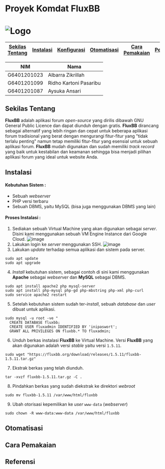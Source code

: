 # Proyek Komdat FluxBB
# ![Logo](http://fluxbb.org/files/images/logo_large.png)
[Sekilas Tentang](#sekilas-tentang) | [Instalasi](#instalasi) | [Konfigurasi](#konfigurasi) | [Otomatisasi](#otomatisasi) | [Cara Pemakaian](#cara-pemakaian) | [Pembahasan](#pembahasan) | [Referensi](#referensi)
:---:|:---:|:---:|:---:|:---:|:---:|:---:

| NIM | Nama | 
| ----- | ----- | 
| G6401201023 | Albarra Zikrillah |
| G6401201099 | Ridho Kartoni Pasaribu        |
| G6401201087 | Aysuka Ansari      |


## Sekilas Tentang
**FluxBB** adalah aplikasi forum _open-source_ yang dirilis dibawah GNU General Public Licence dan dapat diunduh dengan gratis. **FluxBB** dirancang sebagai alternatif yang lebih ringan dan cepat untuk beberapa aplikasi forum tradisional yang berat dengan mengurangi fitur-fitur yang "tidak terlalu penting" namun tetap memiliki fitur-fitur yang esensial untuk sebuah aplikasi forum. **FluxBB** mudah digunakan dan sudah memiliki _track record_ yang baik untuk kestabilan dan keamanan sehingga bisa menjadi pilihan aplikasi forum yang ideal untuk website Anda.

## Instalasi

#### Kebutuhan Sistem :
* Sebuah _webserver_
* PHP versi terbaru
* Sebuah DBMS, yaitu MySQL (bisa juga menggunakan DBMS yang lain)

#### Proses Instalasi :
1. Sediakan sebuah Virtual Machine yang akan digunakan sebagai _server_. Disini kami menggunakan sebuah VM Engine Instance dari Google Cloud.
![image](https://user-images.githubusercontent.com/99653989/196697873-ff9dea01-5ca5-42a9-92a3-d8256b265251.png)
2. Lakukan login ke _server_ menggunakan SSH.
![image](https://user-images.githubusercontent.com/99653989/196698169-6009ff6b-2cd9-4946-8e0a-8853f2aaeb8a.png)
3. Lakukan _update_ terhadap semua aplikasi dan sistem pada server.
```
sudo apt update
sudo apt upgrade
```
4. _Install_ kebutuhan sistem, sebagai contoh di sini kami menggunakan **Apache** sebagai _webserver_ dan **MySQL** sebagai DBMS.
```
sudo apt install apache2 php mysql-server
sudo apt install php-mysql php-gd php-mbstring php-xml php-curl
sudo service apache2 restart
```
5. Setelah kebutuhan sistem sudah ter-_install_, sebuah _database_ dan _user_ dibuat untuk aplikasi.
```
sudo mysql -u root -ve "
  CREATE DATABASE fluxbb;
  CREATE USER fluxadmin IDENTIFIED BY 'inipaswort';
  GRANT ALL PRIVILEGES ON fluxbb.* TO fluxadmin;
```
6. Unduh berkas instalasi **FluxBB** ke Virtual Machine. Versi **FluxBB** yang akan digunakan adalah versi _stable_ yaitu versi `1.5.11`.
```
sudo wget "https://fluxbb.org/download/releases/1.5.11/fluxbb-1.5.11.tar.gz"
```
7. Ekstrak berkas yang telah diunduh.
```
tar -xvzf fluxbb-1.5.11.tar.gz -C .
```
8. Pindahkan berkas yang sudah diekstrak ke direktori _webroot_
```
sudo mv fluxbb-1.5.11 /var/www/html/fluxbb
```
9. Ubah otorisasi kepemilikan ke _user_ `www-data` (_webserver_)
```
sudo chown -R www-data:www-data /var/www/html/fluxbb
```

## Otomatisasi

## Cara Pemakaian

## Referensi
